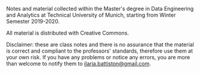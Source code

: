 Notes and material collected within the Master's degree in Data Engineering and Analytics at Technical University of Munich, starting from Winter Semester 2019-2020. 

All material is distributed with Creative Commons. 

Disclaimer: these are class notes and there is no assurance that the material is correct and compliant to the professors' standards, therefore use them at your own risk. If you have any problems or notice any errors, you are more than welcome to notify them to ilaria.battiston@gmail.com.


